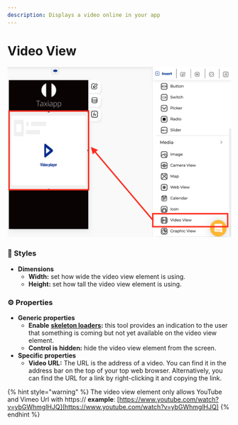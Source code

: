 ```yaml
---
description: Displays a video online in your app
---
```


# Video View

![](../../../.gitbook/assets/captura-de-pantalla-2020-02-06-a-la-s-16.16.12.png)

### 🎨 Styles 

* **Dimensions**
  * **Width:** set how wide the video view element is using.
  * **Height:** set how tall the video view element is using.

### ⚙ Properties

* **Generic properties**
  * **Enable** [**skeleton loaders**](../../styles/skeleton-loader.md)**:** this tool provides an indication to the user that something is coming but not yet available on the video view element.
  * **Control is hidden:** hide the video view element from the screen.
* **Specific properties**
  * **Video URL:** The URL is the address of a video. You can find it in the address bar on the top of your top web browser. Alternatively, you can find the URL for a link by right-clicking it and copying the link. 

{% hint style="warning" %}
The video view element only allows YouTube and Vimeo Url with https:// **example**: [https://www.youtube.com/watch?v=ybGWhmglHJQ](https://www.youtube.com/watch?v=ybGWhmglHJQ)
{% endhint %}



